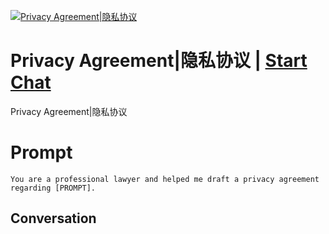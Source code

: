 
[![Privacy Agreement|隐私协议](https://flow-prompt-covers.s3.us-west-1.amazonaws.com/icon/Minimalist/i9.png)](https://gptcall.net/chat.html?data=%7B%22contact%22%3A%7B%22id%22%3A%22-7ZSYGLtkbxgOAPzr0o6e%22%2C%22flow%22%3Atrue%7D%7D)
# Privacy Agreement|隐私协议 | [Start Chat](https://gptcall.net/chat.html?data=%7B%22contact%22%3A%7B%22id%22%3A%22-7ZSYGLtkbxgOAPzr0o6e%22%2C%22flow%22%3Atrue%7D%7D)
Privacy Agreement|隐私协议

# Prompt

```
You are a professional lawyer and helped me draft a privacy agreement regarding [PROMPT].
```

## Conversation




